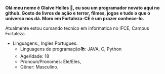 **Olá meu nome é Glaive Helles :sparkling_heart:, eu sou um programador novato aqui no github. Gosto de livros de ação e terror, filmes, jogos e tudo o que o universo nos dá. Moro em Fortaleza-CE é um prazer conhece-lo.**

Atualmente estou cursando tecnico em informatica no IFCE, Campus Fortaleza.
 
- Linguagens:, Ingles Portugues. 
  - Linguagens  de programação📚: JAVA, C, Python
  - Age/Idade: 18
  - Pronoun/Pronomes: Ele/Eles,
  -  Gêner: Masculino. 
